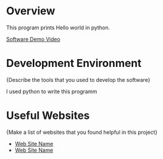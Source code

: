 # Overview



This program prints Hello world in python. 


[Software Demo Video](https://youtu.be/PWQEbWJpY3s)

# Development Environment

{Describe the tools that you used to develop the software}

I used python to write this programm

# Useful Websites

{Make a list of websites that you found helpful in this project}
* [Web Site Name](http://url.link.goes.here)
* [Web Site Name](http://url.link.goes.here)